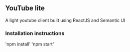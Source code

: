 ## YouTube lite

A light youtube client built using ReactJS and Semantic UI

### Installation instructions

'npm install'
'npm start'
